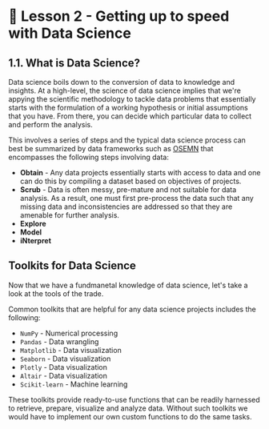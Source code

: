 # 📓 Lesson 2 - Getting up to speed with Data Science

## 1.1. What is Data Science?

Data science boils down to the conversion of data to knowledge and insights. At a high-level, the science of data science implies that we're appying the scientific methodology to tackle data problems that essentially starts with the formulation of a working hypothesis or initial assumptions that you have. From there, you can decide which particular data to collect and perform the analysis.

This involves a series of steps and the typical data science process can best be summarized by data frameworks such as [OSEMN](https://web.archive.org/web/20211219192027/http://www.dataists.com/2010/09/a-taxonomy-of-data-science/) that encompasses the following steps involving data:
- **Obtain** - Any data projects essentially starts with access to data and one can do this by compiling a dataset based on objectives of projects.
- **Scrub** - Data is often messy, pre-mature and not suitable for data analysis. As a result, one must first pre-process the data such that any missing data and inconsistencies are addressed so that they are amenable for further analysis.
- **Explore**
- **Model**
- **iNterpret**

## Toolkits for Data Science

Now that we have a fundmanetal knowledge of data science, let's take a look at the tools of the trade.

Common toolkits that are helpful for any data science projects includes the following:
- `NumPy` - Numerical processing
- `Pandas` - Data wrangling
- `Matplotlib` - Data visualization
- `Seaborn` - Data visualization
- `Plotly` - Data visualization
- `Altair` - Data visualization
- `Scikit-learn` - Machine learning

These toolkits provide ready-to-use functions that can be readily harnessed to retrieve, prepare, visualize and analyze data. Without such toolkits we would have to implement our own custom functions to do the same tasks.
